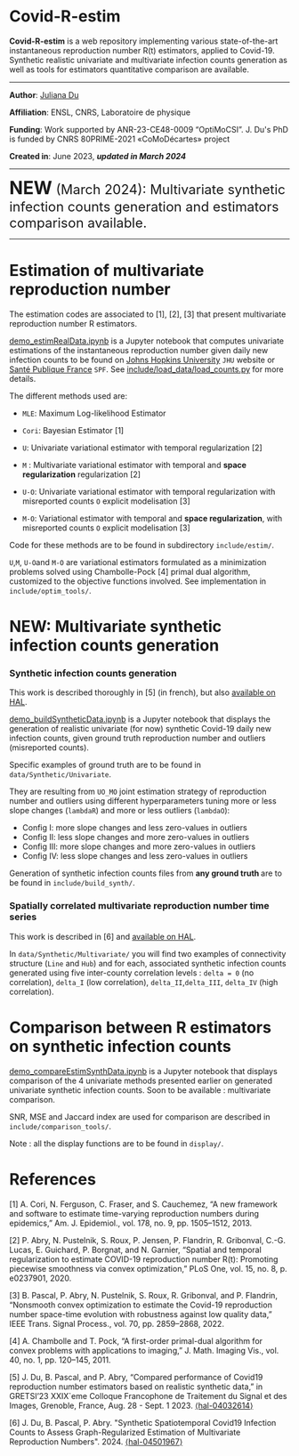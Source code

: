 # Covid-R-estim

**Covid-R-estim** is a web repository implementing various state-of-the-art instantaneous reproduction number R(t) 
estimators, applied to Covid-19. Synthetic realistic univariate and multivariate infection counts generation as well as
tools for estimators quantitative comparison are available.
- ---

**Author**: [Juliana Du](<https://juliana-du.github.io/>)

**Affiliation**: ENSL, CNRS, Laboratoire de physique

**Funding**: Work supported by ANR-23-CE48-0009 “OptiMoCSI”. J. Du's PhD is funded by CNRS 80PRIME-2021 «CoMoDécartes» 
project

**Created in**: June 2023, <b><i> updated in March 2024 </b> </i>

- ---
<font size="+3"> <b> NEW</b></font><font size="+2"> (March 2024): Multivariate synthetic infection counts generation and
estimators comparison available. </font>

- ---
# Estimation of multivariate reproduction number 

The estimation codes are associated to [1], [2], [3] that present multivariate reproduction number R estimators. 

[demo_estimRealData.ipynb](demo_estimRealData.ipynb) is a Jupyter notebook that computes univariate estimations of the instantaneous reproduction number given 
daily new infection counts to be found on [Johns Hopkins University](<https://coronavirus.jhu.edu/map.html>) `JHU` 
website or [Santé Publique France](<https://www.data.gouv.fr/fr/datasets/donnees-de-laboratoires-pour-le-depistage-a-compter-du-18-05-2022-si-dep/>)
`SPF`. See [include/load_data/load_counts.py](include/load_data/load_counts.py) for more details.

The different methods used are: 

* `MLE`: Maximum Log-likelihood Estimator

* `Cori`: Bayesian Estimator [1]

* `U`: Univariate variational estimator with temporal regularization [2]
* `M` : Multivariate variational estimator with temporal and **space regularization** regularization [2]
* `U-O`: Univariate variational estimator with temporal regularization with misreported counts `O` explicit 
modelisation [3]
* `M-O`: Variational estimator with temporal and **space regularization**, with misreported counts `O` explicit 
modelisation [3]

Code for these methods are to be found in subdirectory `include/estim/`.

`U`,`M`, `U-O`and `M-O` are variational estimators formulated as a minimization problems solved using Chambolle-Pock [4]
primal dual algorithm, customized to the objective functions involved. See implementation in `include/optim_tools/`. 


# NEW: Multivariate synthetic infection counts generation

### Synthetic infection counts generation
This work is described thoroughly in [5] (in french), but also
[available on HAL](<https://hal.science/hal-04032614v2/document>).

[demo_buildSyntheticData.ipynb](demo_buildSyntheticData.ipynb) is a Jupyter notebook that displays the generation of realistic univariate (for now) synthetic Covid-19 daily new 
infection counts, given ground truth reproduction number and outliers (misreported counts).

Specific examples of ground truth are to be found in `data/Synthetic/Univariate`. 

They are resulting from `UO_MO` joint estimation strategy of reproduction number and outliers using different 
hyperparameters tuning more or less slope changes (`lambdaR`) and more or less outliers (`lambdaO`):

* Config I:     more slope changes and less zero-values in outliers 
* Config II:    less slope changes and more zero-values in outliers
* Config III:   more slope changes and more zero-values in outliers
* Config IV:    less slope changes and less zero-values in outliers

Generation of synthetic infection counts files from <b> any ground truth </b> are to be found in 
`include/build_synth/`.

### Spatially correlated multivariate reproduction number time series
This work is described in [6] and [available on HAL](<https://hal.science/hal-04501967>).

In `data/Synthetic/Multivariate/` you will find two examples of connectivity structure (`Line` and `Hub`) and for each, 
associated synthetic infection counts generated using five inter-county correlation levels : `delta = 0` (no correlation), 
`delta_I` (low correlation), `delta_II`,`delta_III`, `delta_IV` (high correlation).

# Comparison between R estimators on synthetic infection counts

[demo_compareEstimSynthData.ipynb](demo_compareEstimSynthData.ipynb) is a Jupyter notebook that displays comparison of the 4 univariate methods presented earlier on generated univariate 
synthetic infection counts. Soon to be available : multivariate comparison.

SNR, MSE and Jaccard index are used for comparison are described in `include/comparison_tools/`.

Note : all the display functions are to be found in `display/`.

# References 
[1] A. Cori, N. Ferguson, C. Fraser, and S. Cauchemez, “A new framework and software to estimate time-varying 
reproduction numbers during epidemics,” Am. J. Epidemiol., vol. 178, no. 9, pp. 1505–1512, 2013.

[2] P. Abry, N. Pustelnik, S. Roux, P. Jensen, P. Flandrin, R. Gribonval, C.-G. Lucas,  ́E. Guichard, P. Borgnat, and
N. Garnier, “Spatial and temporal regularization to estimate COVID-19 reproduction number R(t): Promoting piecewise 
smoothness via convex optimization,” PLoS One, vol. 15, no. 8, p. e0237901, 2020.

[3] B. Pascal, P. Abry, N. Pustelnik, S. Roux, R. Gribonval, and P. Flandrin, “Nonsmooth convex optimization to estimate
the Covid-19 reproduction number space-time evolution with robustness against low quality data,” IEEE Trans. Signal 
Process., vol. 70, pp. 2859–2868, 2022.

[4] A. Chambolle and T. Pock, “A first-order primal-dual algorithm for convex problems with applications to imaging,” 
J. Math. Imaging Vis., vol. 40, no. 1, pp. 120–145, 2011.

[5] J. Du, B. Pascal, and P. Abry, “Compared performance of Covid19 reproduction number estimators based on realistic 
synthetic data,” in GRETSI’23 XXIX`eme Colloque Francophone de Traitement du Signal et des Images, Grenoble, France, 
Aug. 28 - Sept. 1 2023. [⟨hal-04032614⟩](<https://hal.science/hal-04032614v2/document>)


[6] J. Du, B. Pascal, P. Abry. "Synthetic Spatiotemporal Covid19 Infection Counts to Assess Graph-Regularized Estimation
of Multivariate Reproduction Numbers". 2024. [⟨hal-04501967⟩](<https://hal.science/hal-04501967>)